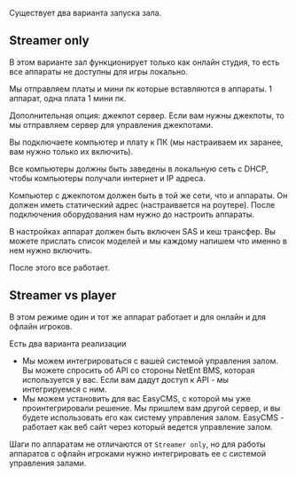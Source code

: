 
Существует два варианта запуска зала.

## Streamer only
В этом варианте зал функционирует только как онлайн студия, то есть все аппараты не доступны для игры локально.

Мы отправляем платы и мини пк которые вставляются в аппараты. 
1 аппарат, одна плата 1 мини пк.

Дополнительная опция: джекпот сервер.
Если вам нужны джекпоты, то мы отправляем сервер для управления джекпотами.


Вы подключаете компьютер и плату к ПК (мы настраиваем их заранее, вам нужно только их включить).

Все компьютеры должны быть заведены в локальную сеть с DHCP, чтобы компьютеры получали интернет и IP адреса.

Компьютер с джекпотом должен быть в той же сети, что и аппараты. Он должен иметь статический адрес (настраивается на роутере).
После подключения оборудования нам нужно до настроить аппараты.

В настройках аппарат должен быть включен SAS и кеш трансфер. Вы можете прислать список моделей и мы каждому напишем что именно в нем нужно включить.

После этого все работает.

## Streamer vs player
В этом режиме один и тот же аппарат работает и для онлайн и для офлайн игроков.

Есть два варианта реализации

- Мы можем интегрироваться с вашей системой управления залом. Вы можете спросить об API со стороны NetEnt BMS,  которая используется у вас. Если вам дадут доступ к API - мы интегрируемся с ним.
- Мы можем установить для вас EasyCMS,  с которой мы уже проинтегрировали решение. Мы пришлем вам другой сервер, и вы будете использовать его как систему управления залом. EasyCMS - работает как веб сайт через который ведется управление залом.

Шаги по аппаратам не отличаются от `Streamer only`, но для работы аппаратов с офлайн игроками нужно интегрировать ее с системой управления залами.